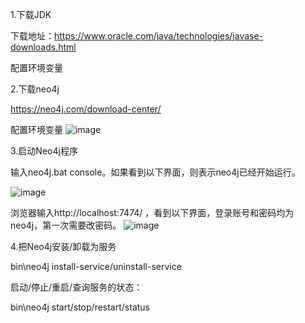 1.下载JDK

下载地址：https://www.oracle.com/java/technologies/javase-downloads.html

配置环境变量

2.下载neo4j

https://neo4j.com/download-center/ 

配置环境变量
![image](https://user-images.githubusercontent.com/52813902/124247204-38b42d00-db54-11eb-859f-878f7cb26110.png)

3.启动Neo4j程序

输入neo4j.bat console。如果看到以下界面，则表示neo4j已经开始运行。

![image](https://user-images.githubusercontent.com/52813902/124247308-57b2bf00-db54-11eb-91f1-3b8b9778925e.png)

浏览器输入http://localhost:7474/ ，看到以下界面，登录账号和密码均为neo4j，第一次需要改密码。
![image](https://user-images.githubusercontent.com/52813902/124247365-64371780-db54-11eb-95ed-8a4d0ae01b47.png)

4.把Neo4j安装/卸载为服务

bin\neo4j install-service/uninstall-service

启动/停止/重启/查询服务的状态：

bin\neo4j start/stop/restart/status



